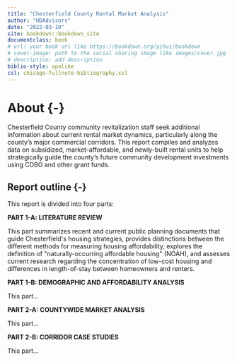 ```yaml
--- 
title: "Chesterfield County Rental Market Analysis"
author: "HDAdvisors"
date: "2022-03-10"
site: bookdown::bookdown_site
documentclass: book
# url: your book url like https://bookdown.org/yihui/bookdown
# cover-image: path to the social sharing image like images/cover.jpg
# description: add description
biblio-style: apalike
csl: chicago-fullnote-bibliography.csl
---
```


# About {-}

Chesterfield County community revitalization staff seek additional information about current rental market dynamics, particularly along the county’s major commercial corridors. This report compiles and analyzes data on subsidized, market-affordable, and newly-built rental units to help strategically guide the county’s future community development investments using CDBG and other grant funds. 

## Report outline {-}

This report is divided into four parts:

**PART 1-A: LITERATURE REVIEW**

This part summarizes recent and current public planning documents that guide Chesterfield's housing strategies, provides distinctions between the different methods for measuring housing affordability, explores the definition of "naturally-occurring affordable housing" (NOAH), and assesses current research regarding the concentration of low-cost housing and differences in length-of-stay between homeowners and renters.  

**PART 1-B: DEMOGRAPHIC AND AFFORDABILITY ANALYSIS**

This part...  

**PART 2-A: COUNTYWIDE MARKET ANALYSIS**

This part...  

**PART 2-B: CORRIDOR CASE STUDIES**

This part...
